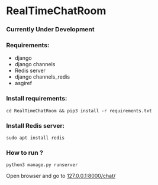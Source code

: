 # RealTimeChatRoom
### Currently Under Development

### Requirements:
+ django
+ django channels
+ Redis server
+ django channels_redis
+ asgiref

### Install requirements:
`cd RealTimeChatRoom && pip3 install -r requirements.txt`

### Install Redis server:
`sudo apt install redis`

### How to run ?
`python3 manage.py runserver`

Open browser and go to [127.0.0.1:8000/chat/](http://127.0.0.1:8000/chat/)
